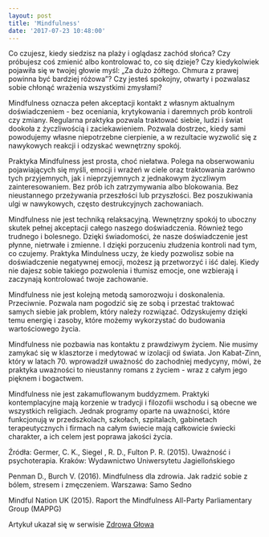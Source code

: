 ```yaml
---
layout: post
title: 'Mindfulness'
date: '2017-07-23 10:48:00'
---
```

Co czujesz, kiedy siedzisz na plaży i oglądasz zachód słońca? Czy próbujesz coś zmienić albo kontrolować to, co się dzieje? Czy kiedykolwiek pojawiła się w twojej głowie myśl: „Za dużo żółtego. Chmura z prawej powinna być bardziej różowa”? Czy jesteś spokojny, otwarty i pozwalasz sobie chłonąć wrażenia wszystkimi zmysłami?

Mindfulness oznacza pełen akceptacji kontakt z własnym aktualnym doświadczeniem - bez oceniania, krytykowania i daremnych prób kontroli czy zmiany. Regularna praktyka pozwala traktować siebie, ludzi i świat dookoła z życzliwością i zaciekawieniem. Pozwala dostrzec, kiedy sami powodujemy własne niepotrzebne cierpienie, a w rezultacie wyzwolić się z nawykowych reakcji i odzyskać wewnętrzny spokój. 

Praktyka Mindfulness jest prosta, choć niełatwa. Polega na obserwowaniu pojawiających się myśli, emocji i wrażeń w ciele oraz traktowania zarówno tych przyjemnych, jak i nieprzyjemnych z jednakowym życzliwym zainteresowaniem. Bez prób ich zatrzymywania albo blokowania. Bez nieustannego przeżywania przeszłości lub przyszłości. Bez poszukiwania ulgi w nawykowych, często destrukcyjnych zachowaniach.  

Mindfulness nie jest techniką relaksacyjną. Wewnętrzny spokój to uboczny skutek pełnej akceptacji całego naszego doświadczenia. Również tego trudnego i bolesnego. Dzięki świadomości, że nasze doświadczenie jest płynne, nietrwałe i zmienne. I dzięki porzuceniu złudzenia kontroli nad tym, co czujemy. Praktyka Mindulness uczy, że kiedy pozwolisz sobie na doświadczenie negatywnej emocji, możesz ją przetworzyć i iść dalej. Kiedy nie dajesz sobie takiego pozwolenia i tłumisz emocje, one wzbierają i zaczynają kontrolować twoje zachowanie.

Mindfulness nie jest kolejną metodą samorozwoju i doskonalenia. Przeciwnie. Pozwala nam pogodzić się ze sobą i przestać traktować samych siebie jak problem, który należy rozwiązać. Odzyskujemy dzięki temu energię i zasoby, które możemy wykorzystać do budowania wartościowego życia.

Mindfulness nie pozbawia nas kontaktu z prawdziwym życiem. Nie musimy zamykać się w klasztorze i medytować w izolacji od świata. Jon Kabat-Zinn, który w latach 70. wprowadził uważność do zachodniej medycyny, mówi, że praktyka uważności to nieustanny romans z życiem  - wraz z całym jego pięknem i bogactwem.

Mindfulness nie jest zakamuflowanym buddyzmem. Praktyki  kontemplacyjne mają korzenie w tradycji i filozofii wschodu i są obecne we wszystkich religiach. Jednak programy oparte na uważności, które funkcjonują w przedszkolach, szkołach, szpitalach, gabinetach terapeutycznych i firmach na całym świecie mają całkowicie świecki charakter, a ich celem jest poprawa jakości życia.


Źródła:
Germer, C. K., Siegel , R. D., Fulton  P. R. (2015). Uważność i psychoterapia. Kraków: Wydawnictwo Uniwersytetu Jagiellońskiego

Penman D., Burch V. (2016). Mindfulness dla zdrowia. Jak radzić sobie z bólem, stresem i zmęczeniem. Warszawa: Samo Sedno

Mindful Nation UK (2015). Raport the Mindfulness All-Party Parliamentary Group (MAPPG)

Artykuł ukazał się w serwisie [Zdrowa Głowa](http://zdrowaglowa.pl/mindfulness-uwaznosc/)
